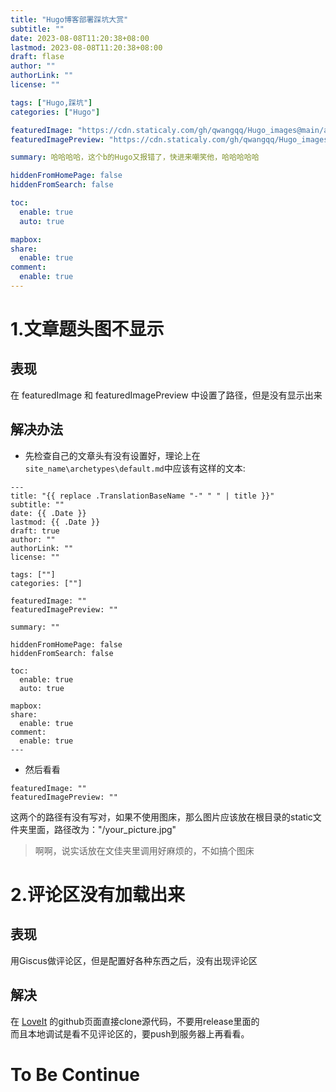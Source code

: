 ```yaml
---
title: "Hugo博客部署踩坑大赏"
subtitle: ""
date: 2023-08-08T11:20:38+08:00
lastmod: 2023-08-08T11:20:38+08:00
draft: flase
author: ""
authorLink: ""
license: ""

tags: ["Hugo,踩坑"]
categories: ["Hugo"]

featuredImage: "https://cdn.staticaly.com/gh/qwangqq/Hugo_images@main/a3f370d3fd1f4134535dcd3c321f95cad0c85e7c.6jx120r6abs0.webp"
featuredImagePreview: "https://cdn.staticaly.com/gh/qwangqq/Hugo_images@main/a3f370d3fd1f4134535dcd3c321f95cad0c85e7c.6jx120r6abs0.webp"

summary: 哈哈哈哈，这个b的Hugo又报错了，快进来嘲笑他，哈哈哈哈哈

hiddenFromHomePage: false
hiddenFromSearch: false

toc:
  enable: true
  auto: true

mapbox:
share:
  enable: true
comment:
  enable: true
---
```

# 1.文章题头图不显示
## 表现  
在 featuredImage 和 featuredImagePreview 中设置了路径，但是没有显示出来  
## 解决办法
* 先检查自己的文章头有没有设置好，理论上在`site_name\archetypes\default.md`中应该有这样的文本:
```
---
title: "{{ replace .TranslationBaseName "-" " " | title }}"
subtitle: ""
date: {{ .Date }}
lastmod: {{ .Date }}
draft: true
author: ""
authorLink: ""
license: ""

tags: [""]
categories: [""]

featuredImage: ""
featuredImagePreview: ""

summary: ""

hiddenFromHomePage: false
hiddenFromSearch: false

toc:
  enable: true
  auto: true

mapbox:
share:
  enable: true
comment:
  enable: true
---
```
  * 然后看看 
 
``````
featuredImage: ""  
featuredImagePreview: ""
``````

这两个的路径有没有写对，如果不使用图床，那么图片应该放在根目录的static文件夹里面，路径改为："/your_picture.jpg"
>啊啊，说实话放在文佳夹里调用好麻烦的，不如搞个图床
# 2.评论区没有加载出来
## 表现
用Giscus做评论区，但是配置好各种东西之后，没有出现评论区
## 解决
在 [LoveIt](https://github.com/dillonzq/LoveIt) 的github页面直接clone源代码，不要用release里面的  
而且本地调试是看不见评论区的，要push到服务器上再看看。  
# To Be Continue
